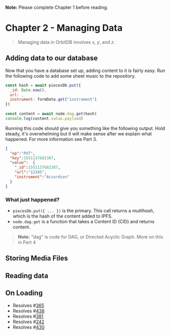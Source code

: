 **Note:** Please complete Chapter 1 before reading. 

# Chapter 2 - Managing Data

> Managing data in OrbitDB involves _x_, _y_, and _z_.

## Adding data to our database

Now that you have a database set up, adding content to it is fairly easy. Run the following code to add some sheet music to the repository.

```javascript
const hash = await piecesDb.put({
  _id: Date.now(),
  url: ,
  instrument: formData.get("instrument")
})
                                                
const content = await node.dag.get(hash)
console.log(content.value.payload)
```

Running this code should give you something like the following output. Hold steady, it's overwhelming but it will make sense 
after we explain what happened. For more information see Part 3.

```json
{
  "op":"PUT",
  "key":1551137682387,
  "value":  {
    "_id":1551137682387,
    "url":"12345",
    "instrument":"Accordion"
  }
}
```

### What just happened?

* `piecesDb.put({ ... })` is the primary. This call returns a _mutlihash_, which is the hash of the content added to IPFS. 
* `node.dag.get` is a function that takes a Content ID (CID) and returns content. 

> **Note:** "dag" is code for DAG, or Directed Acyclic Graph. More on this in Part 4

## Storing Media Files

## Reading data

## On Loading

* Resolves #[365](https://github.com/orbitdb/orbit-db/issues/365) 
* Resolves #[438](https://github.com/orbitdb/orbit-db/issues/438)
* Resolves #[381](https://github.com/orbitdb/orbit-db/issues/381)
* Resolves #[242](https://github.com/orbitdb/orbit-db/issues/242)
* Resolves #[430](https://github.com/orbitdb/orbit-db/issues/430)
